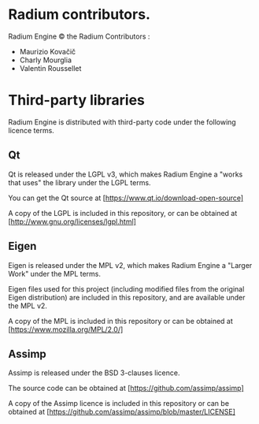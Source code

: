 # Radium contributors.

Radium Engine © the Radium Contributors :

* Maurizio Kovačič
* Charly Mourglia
* Valentin Roussellet

# Third-party libraries

Radium Engine is distributed with third-party code under the following
licence terms.

## Qt

Qt is released under the LGPL v3, which makes Radium Engine a "works that
uses" the library under the LGPL terms.

You can get the Qt source at [https://www.qt.io/download-open-source]

A copy of the LGPL is included in this repository, or can be obtained at
[http://www.gnu.org/licenses/lgpl.html]

## Eigen

Eigen is released under the MPL v2, which makes Radium Engine a 
"Larger Work" under the MPL terms. 

Eigen files used for this project (including modified files from
the original Eigen distribution) are included in this repository,
and are available under the MPL v2.

A copy of the MPL is included in this repository or can be obtained at
[https://www.mozilla.org/MPL/2.0/]

## Assimp

Assimp is released under the BSD 3-clauses licence. 

The source code can be obtained at [https://github.com/assimp/assimp]

A copy of the Assimp licence is included in this repository or can
be obtained at [https://github.com/assimp/assimp/blob/master/LICENSE]


